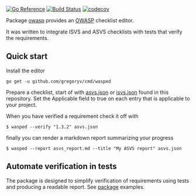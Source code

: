 [![Go Reference](https://pkg.go.dev/badge/github.com/gregoryv/owasp.svg)](https://pkg.go.dev/github.com/gregoryv/owasp)
[![Build Status](https://travis-ci.com/gregoryv/owasp.svg?branch=main)](https://travis-ci.com/gregoryv/owasp)
[![codecov](https://codecov.io/gh/gregoryv/owasp/branch/main/graph/badge.svg)](https://codecov.io/gh/gregoryv/owasp)

Package [owasp](https://pkg.go.dev/github.com/gregoryv/owasp) provides
an [OWASP](https://github.com/OWASP) checklist editor.

It was written to integrate ISVS and ASVS checklists with tests that
verify the requirements.

## Quick start

Install the editor

    go get -u github.com/gregoryv/cmd/wasped

Prepare a checklist, start of with [asvs.json](checklist/asvs.json)
or [isvs.json](checklist/isvs.json) found in this repository. Set the
Applicable field to true on each entry that is applicable to your
project.

When you have verified a requirement check it off with 

    $ wasped --verify "1.3.2" asvs.json

finally you can render a markdown report summarizing your progress

    $ wasped --report asvs_report.md --title "My ASVS report" asvs.json

## Automate verification in tests

The package is designed to simplify verification of requirements using
tests and producing a readable report. See [package](https://pkg.go.dev/github.com/gregoryv/owasp) examples.

